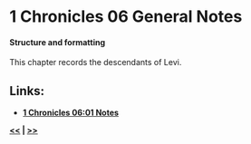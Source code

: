# 1 Chronicles 06 General Notes

#### Structure and formatting

This chapter records the descendants of Levi.

## Links:

* __[1 Chronicles 06:01 Notes](./01.md)__

__[<<](../05/intro.md) | [>>](../07/intro.md)__
